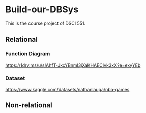 # Build-our-DBSys
This is the course project of DSCI 551.

## Relational
### Function Diagram
https://1drv.ms/u/s!AhfT-JkcYBnml3jXaKHAECIvk3xX?e=exyYEb

### Dataset
https://www.kaggle.com/datasets/nathanlauga/nba-games

## Non-relational
